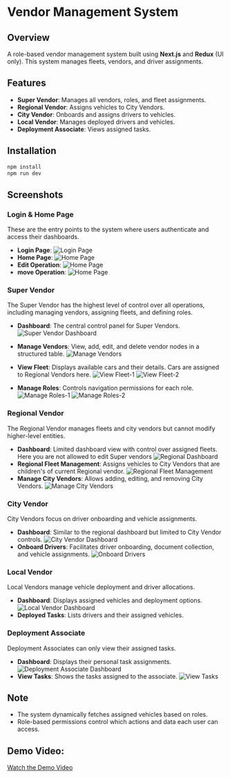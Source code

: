 # Vendor Management System

## Overview
A role-based vendor management system built using **Next.js** and **Redux** (UI only). This system manages fleets, vendors, and driver assignments.

## Features
- **Super Vendor**: Manages all vendors, roles, and fleet assignments.
- **Regional Vendor**: Assigns vehicles to City Vendors.
- **City Vendor**: Onboards and assigns drivers to vehicles.
- **Local Vendor**: Manages deployed drivers and vehicles.
- **Deployment Associate**: Views assigned tasks.

## Installation
```sh
npm install
npm run dev
```

## Screenshots

### **Login & Home Page**
These are the entry points to the system where users authenticate and access their dashboards.
- **Login Page**: ![Login Page](./images/login.png)
- **Home Page**: ![Home Page](./images/home.png)
- **Edit Operation**: ![Home Page](./images/edit.png)
- **move Operation**: ![Home Page](./images/move.png)


### **Super Vendor**
The Super Vendor has the highest level of control over all operations, including managing vendors, assigning fleets, and defining roles.
- **Dashboard**: The central control panel for Super Vendors.
  ![Super Vendor Dashboard](./images/supDB.png)
- **Manage Vendors**: View, add, edit, and delete vendor nodes in a structured table.
  ![Manage Vendors](./images/SupManageVendors.png)
- **View Fleet**: Displays available cars and their details. Cars are assigned to Regional Vendors here.
  ![View Fleet-1](./images/SupViewFleet.png)
  ![View Fleet-2](./images/SupViewFleet2.png)

- **Manage Roles**: Controls navigation permissions for each role.
  ![Manage Roles-1](./images/SupManageRoles.png)
  ![Manage Roles-2](./images/SupManageRoles2.png)


### **Regional Vendor**
The Regional Vendor manages fleets and city vendors but cannot modify higher-level entities.
- **Dashboard**: Limited dashboard view with control over assigned fleets. Here you are not allowed to edit Super vendors
  ![Regional Dashboard](./images/regDB.png)
- **Regional Fleet Management**: Assigns vehicles to City Vendors that are children's of current Regional vendor.
  ![Regional Fleet Management](./images/RegFleet.png)
- **Manage City Vendors**: Allows adding, editing, and removing City Vendors.
  ![Manage City Vendors](./images/RegManageCity.png)

### **City Vendor**
City Vendors focus on driver onboarding and vehicle assignments.
- **Dashboard**: Similar to the regional dashboard but limited to City Vendor controls.
  ![City Vendor Dashboard](./images/cityDB.png)
- **Onboard Drivers**: Facilitates driver onboarding, document collection, and vehicle assignments.
  ![Onboard Drivers](./images/CityOnboard.png)

### **Local Vendor**
Local Vendors manage vehicle deployment and driver allocations.
- **Dashboard**: Displays assigned vehicles and deployment options.
  ![Local Vendor Dashboard](./images/LocDB.png)
- **Deployed Tasks**: Lists drivers and their assigned vehicles.

### **Deployment Associate**
Deployment Associates can only view their assigned tasks.
- **Dashboard**: Displays their personal task assignments.
  ![Deployment Associate Dashboard](./images/DepDB.png)
- **View Tasks**: Shows the tasks assigned to the associate.
  ![View Tasks](./images/DepTasks.png)

## Note
- The system dynamically fetches assigned vehicles based on roles.
- Role-based permissions control which actions and data each user can access.



## Demo Video:
[Watch the Demo Video](https://drive.google.com/file/d/1mdS9Lz-Lx5oR9z7jyDibysmFm_IYbW9f/view?usp=drive_link)
